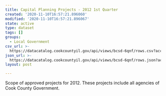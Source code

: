 ```yaml
---
title: Capital Planning Projects - 2012 1st Quarter
created: '2020-11-10T16:57:21.896060'
modified: '2020-11-10T16:57:21.896067'
state: active
type: dataset
tags: []
groups:
  - Local Government
csv_url: >-
  https://datacatalog.cookcountyil.gov/api/views/bcsd-6qnf/rows.csv?accessType=DOWNLOAD
json_url: >-
  https://datacatalog.cookcountyil.gov/api/views/bcsd-6qnf/rows.json?accessType=DOWNLOAD
layout: post

---
```

Scope of approved projects for 2012.  These projects include all agencies of Cook County Government.
